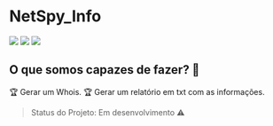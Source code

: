 # NetSpy_Info


<img src="https://img.shields.io/static/v1?label=Linguagem:&message=Python&color=yellow&style=for-the-badge&logo=PYTHON"/>
<img src="https://img.shields.io/static/v1?label=Instagram:&message=@tiagodiastl&color=yellow&style=for-the-badge&logo=INSTAGRAM"/>
<img src="https://img.shields.io/static/v1?label=Youtube:&message=/tiagodiaslaureano&color=yellow&style=for-the-badge&logo=YOUTUBE"/>

## O que somos capazes de fazer? :checkered_flag:

:trophy: Gerar um Whois.
:trophy: Gerar um relatório em txt com as informações.

> Status do Projeto: Em desenvolvimento :warning:
